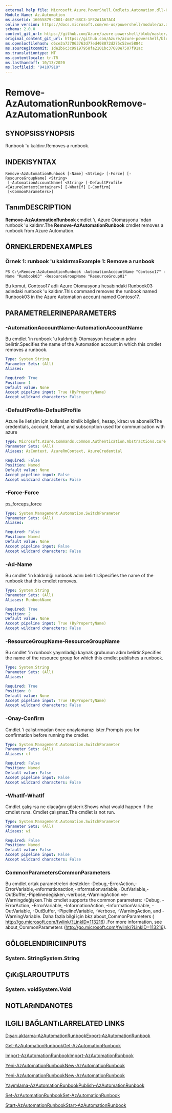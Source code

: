 ```yaml
---
external help file: Microsoft.Azure.PowerShell.Cmdlets.Automation.dll-Help.xml
Module Name: Az.Automation
ms.assetid: 16055879-C001-46E7-B8C3-1FE2A1A67AC4
online version: https://docs.microsoft.com/en-us/powershell/module/az.automation/remove-azautomationrunbook
schema: 2.0.0
content_git_url: https://github.com/Azure/azure-powershell/blob/master/src/Automation/Automation/help/Remove-AzAutomationRunbook.md
original_content_git_url: https://github.com/Azure/azure-powershell/blob/master/src/Automation/Automation/help/Remove-AzAutomationRunbook.md
ms.openlocfilehash: d6ce3a737063763d77ed408072d275c52ee5884c
ms.sourcegitcommit: 1de2b6c3c99197958fa2101bc37680e7507f91ac
ms.translationtype: MT
ms.contentlocale: tr-TR
ms.lasthandoff: 10/13/2020
ms.locfileid: "94107918"
---
```

# <span data-ttu-id="259a8-101">Remove-AzAutomationRunbook</span><span class="sxs-lookup"><span data-stu-id="259a8-101">Remove-AzAutomationRunbook</span></span>

## <span data-ttu-id="259a8-102">SYNOPSIS</span><span class="sxs-lookup"><span data-stu-id="259a8-102">SYNOPSIS</span></span>
<span data-ttu-id="259a8-103">Runbook 'u kaldırır.</span><span class="sxs-lookup"><span data-stu-id="259a8-103">Removes a runbook.</span></span>

## <span data-ttu-id="259a8-104">INDEKI</span><span class="sxs-lookup"><span data-stu-id="259a8-104">SYNTAX</span></span>

```
Remove-AzAutomationRunbook [-Name] <String> [-Force] [-ResourceGroupName] <String>
 [-AutomationAccountName] <String> [-DefaultProfile <IAzureContextContainer>] [-WhatIf] [-Confirm]
 [<CommonParameters>]
```

## <span data-ttu-id="259a8-105">Tanım</span><span class="sxs-lookup"><span data-stu-id="259a8-105">DESCRIPTION</span></span>
<span data-ttu-id="259a8-106">**Remove-AzAutomationRunbook** cmdlet 'ı, Azure Otomasyonu 'ndan runbook 'u kaldırır.</span><span class="sxs-lookup"><span data-stu-id="259a8-106">The **Remove-AzAutomationRunbook** cmdlet removes a runbook from Azure Automation.</span></span>

## <span data-ttu-id="259a8-107">ÖRNEKLERDEN</span><span class="sxs-lookup"><span data-stu-id="259a8-107">EXAMPLES</span></span>

### <span data-ttu-id="259a8-108">Örnek 1: runbook 'u kaldırma</span><span class="sxs-lookup"><span data-stu-id="259a8-108">Example 1: Remove a runbook</span></span>
```
PS C:\>Remove-AzAutomationRunbook -AutomationAccountName "Contoso17" -Name "Runbook03" -ResourceGroupName "ResourceGroup01"
```

<span data-ttu-id="259a8-109">Bu komut, Contoso17 adlı Azure Otomasyonu hesabındaki Runbook03 adındaki runbook 'u kaldırır.</span><span class="sxs-lookup"><span data-stu-id="259a8-109">This command removes the runbook named Runbook03 in the Azure Automation account named Contoso17.</span></span>

## <span data-ttu-id="259a8-110">PARAMETRELERINE</span><span class="sxs-lookup"><span data-stu-id="259a8-110">PARAMETERS</span></span>

### <span data-ttu-id="259a8-111">-AutomationAccountName</span><span class="sxs-lookup"><span data-stu-id="259a8-111">-AutomationAccountName</span></span>
<span data-ttu-id="259a8-112">Bu cmdlet 'in runbook 'u kaldırdığı Otomasyon hesabının adını belirtir.</span><span class="sxs-lookup"><span data-stu-id="259a8-112">Specifies the name of the Automation account in which this cmdlet removes a runbook.</span></span>

```yaml
Type: System.String
Parameter Sets: (All)
Aliases:

Required: True
Position: 1
Default value: None
Accept pipeline input: True (ByPropertyName)
Accept wildcard characters: False
```

### <span data-ttu-id="259a8-113">-DefaultProfile</span><span class="sxs-lookup"><span data-stu-id="259a8-113">-DefaultProfile</span></span>
<span data-ttu-id="259a8-114">Azure ile iletişim için kullanılan kimlik bilgileri, hesap, kiracı ve abonelik</span><span class="sxs-lookup"><span data-stu-id="259a8-114">The credentials, account, tenant, and subscription used for communication with azure</span></span>

```yaml
Type: Microsoft.Azure.Commands.Common.Authentication.Abstractions.Core.IAzureContextContainer
Parameter Sets: (All)
Aliases: AzContext, AzureRmContext, AzureCredential

Required: False
Position: Named
Default value: None
Accept pipeline input: False
Accept wildcard characters: False
```

### <span data-ttu-id="259a8-115">-Force</span><span class="sxs-lookup"><span data-stu-id="259a8-115">-Force</span></span>
<span data-ttu-id="259a8-116">ps_force</span><span class="sxs-lookup"><span data-stu-id="259a8-116">ps_force</span></span>

```yaml
Type: System.Management.Automation.SwitchParameter
Parameter Sets: (All)
Aliases:

Required: False
Position: Named
Default value: None
Accept pipeline input: False
Accept wildcard characters: False
```

### <span data-ttu-id="259a8-117">-Ad</span><span class="sxs-lookup"><span data-stu-id="259a8-117">-Name</span></span>
<span data-ttu-id="259a8-118">Bu cmdlet 'in kaldırdığı runbook adını belirtir.</span><span class="sxs-lookup"><span data-stu-id="259a8-118">Specifies the name of the runbook that this cmdlet removes.</span></span>

```yaml
Type: System.String
Parameter Sets: (All)
Aliases: RunbookName

Required: True
Position: 2
Default value: None
Accept pipeline input: True (ByPropertyName)
Accept wildcard characters: False
```

### <span data-ttu-id="259a8-119">-ResourceGroupName</span><span class="sxs-lookup"><span data-stu-id="259a8-119">-ResourceGroupName</span></span>
<span data-ttu-id="259a8-120">Bu cmdlet 'in runbook yayımladığı kaynak grubunun adını belirtir.</span><span class="sxs-lookup"><span data-stu-id="259a8-120">Specifies the name of the resource group for which this cmdlet publishes a runbook.</span></span>

```yaml
Type: System.String
Parameter Sets: (All)
Aliases:

Required: True
Position: 0
Default value: None
Accept pipeline input: True (ByPropertyName)
Accept wildcard characters: False
```

### <span data-ttu-id="259a8-121">-Onay</span><span class="sxs-lookup"><span data-stu-id="259a8-121">-Confirm</span></span>
<span data-ttu-id="259a8-122">Cmdlet 'i çalıştırmadan önce onaylamanızı ister.</span><span class="sxs-lookup"><span data-stu-id="259a8-122">Prompts you for confirmation before running the cmdlet.</span></span>

```yaml
Type: System.Management.Automation.SwitchParameter
Parameter Sets: (All)
Aliases: cf

Required: False
Position: Named
Default value: False
Accept pipeline input: False
Accept wildcard characters: False
```

### <span data-ttu-id="259a8-123">-WhatIf</span><span class="sxs-lookup"><span data-stu-id="259a8-123">-WhatIf</span></span>
<span data-ttu-id="259a8-124">Cmdlet çalışırsa ne olacağını gösterir.</span><span class="sxs-lookup"><span data-stu-id="259a8-124">Shows what would happen if the cmdlet runs.</span></span>
<span data-ttu-id="259a8-125">Cmdlet çalışmaz.</span><span class="sxs-lookup"><span data-stu-id="259a8-125">The cmdlet is not run.</span></span>

```yaml
Type: System.Management.Automation.SwitchParameter
Parameter Sets: (All)
Aliases: wi

Required: False
Position: Named
Default value: False
Accept pipeline input: False
Accept wildcard characters: False
```

### <span data-ttu-id="259a8-126">CommonParameters</span><span class="sxs-lookup"><span data-stu-id="259a8-126">CommonParameters</span></span>
<span data-ttu-id="259a8-127">Bu cmdlet ortak parametreleri destekler:-Debug,-ErrorAction,-ErrorVariable,-ınformationaction,-ınformationvariable,-OutVariable,-OutBuffer,-Pipelinedeğişken,-verbose,-WarningAction ve-Warningdeğişken.</span><span class="sxs-lookup"><span data-stu-id="259a8-127">This cmdlet supports the common parameters: -Debug, -ErrorAction, -ErrorVariable, -InformationAction, -InformationVariable, -OutVariable, -OutBuffer, -PipelineVariable, -Verbose, -WarningAction, and -WarningVariable.</span></span> <span data-ttu-id="259a8-128">Daha fazla bilgi için bkz about_CommonParameters ( http://go.microsoft.com/fwlink/?LinkID=113216) .</span><span class="sxs-lookup"><span data-stu-id="259a8-128">For more information, see about_CommonParameters (http://go.microsoft.com/fwlink/?LinkID=113216).</span></span>

## <span data-ttu-id="259a8-129">GÖLGELENDIRICI</span><span class="sxs-lookup"><span data-stu-id="259a8-129">INPUTS</span></span>

### <span data-ttu-id="259a8-130">System. String</span><span class="sxs-lookup"><span data-stu-id="259a8-130">System.String</span></span>

## <span data-ttu-id="259a8-131">ÇıKıŞLAR</span><span class="sxs-lookup"><span data-stu-id="259a8-131">OUTPUTS</span></span>

### <span data-ttu-id="259a8-132">System. void</span><span class="sxs-lookup"><span data-stu-id="259a8-132">System.Void</span></span>

## <span data-ttu-id="259a8-133">NOTLARıNDA</span><span class="sxs-lookup"><span data-stu-id="259a8-133">NOTES</span></span>

## <span data-ttu-id="259a8-134">ILGILI BAĞLANTıLAR</span><span class="sxs-lookup"><span data-stu-id="259a8-134">RELATED LINKS</span></span>

[<span data-ttu-id="259a8-135">Dışarı aktarma-AzAutomationRunbook</span><span class="sxs-lookup"><span data-stu-id="259a8-135">Export-AzAutomationRunbook</span></span>](./Export-AzAutomationRunbook.md)

[<span data-ttu-id="259a8-136">Get-AzAutomationRunbook</span><span class="sxs-lookup"><span data-stu-id="259a8-136">Get-AzAutomationRunbook</span></span>](./Get-AzAutomationRunbook.md)

[<span data-ttu-id="259a8-137">Import-AzAutomationRunbook</span><span class="sxs-lookup"><span data-stu-id="259a8-137">Import-AzAutomationRunbook</span></span>](./Import-AzAutomationRunbook.md)

[<span data-ttu-id="259a8-138">Yeni-AzAutomationRunbook</span><span class="sxs-lookup"><span data-stu-id="259a8-138">New-AzAutomationRunbook</span></span>](./New-AzAutomationRunbook.md)

[<span data-ttu-id="259a8-139">Yeni-AzAutomationRunbook</span><span class="sxs-lookup"><span data-stu-id="259a8-139">New-AzAutomationRunbook</span></span>](./New-AzAutomationRunbook.md)

[<span data-ttu-id="259a8-140">Yayımlama-AzAutomationRunbook</span><span class="sxs-lookup"><span data-stu-id="259a8-140">Publish-AzAutomationRunbook</span></span>](./Publish-AzAutomationRunbook.md)

[<span data-ttu-id="259a8-141">Set-AzAutomationRunbook</span><span class="sxs-lookup"><span data-stu-id="259a8-141">Set-AzAutomationRunbook</span></span>](./Set-AzAutomationRunbook.md)

[<span data-ttu-id="259a8-142">Start-AzAutomationRunbook</span><span class="sxs-lookup"><span data-stu-id="259a8-142">Start-AzAutomationRunbook</span></span>](./Start-AzAutomationRunbook.md)


